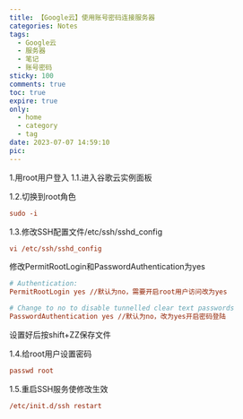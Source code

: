 ```yaml
---
title: 【Google云】使用账号密码连接服务器
categories: Notes
tags:
  - Google云 
  - 服务器 
  - 笔记 
  - 账号密码
sticky: 100
comments: true
toc: true
expire: true
only:
  - home
  - category
  - tag
date: 2023-07-07 14:59:10
pic:
---
```


1.用root用户登入
1.1.进入谷歌云实例面板


1.2.切换到root角色
```ini
sudo -i
```

1.3.修改SSH配置文件/etc/ssh/sshd_config
```ini
vi /etc/ssh/sshd_config
```

修改PermitRootLogin和PasswordAuthentication为yes

```ini
# Authentication:
PermitRootLogin yes //默认为no，需要开启root用户访问改为yes

# Change to no to disable tunnelled clear text passwords
PasswordAuthentication yes //默认为no，改为yes开启密码登陆
```

设置好后按shift+ZZ保存文件

1.4.给root用户设置密码
```ini
passwd root
```

1.5.重启SSH服务使修改生效
```ini
/etc/init.d/ssh restart
```